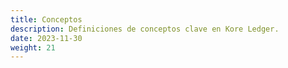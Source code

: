 ```yaml
---
title: Conceptos
description: Definiciones de conceptos clave en Kore Ledger.
date: 2023-11-30
weight: 21
---
```

